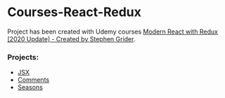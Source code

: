 # Courses-React-Redux
Project has been created with Udemy courses [Modern React with Redux [2020 Update] - Created by Stephen Grider](https://www.udemy.com/course/react-redux/).

### Projects:
- [JSX](./1-jsx)
- [Comments](./2-comments)
- [Seasons](./3-seasons)
